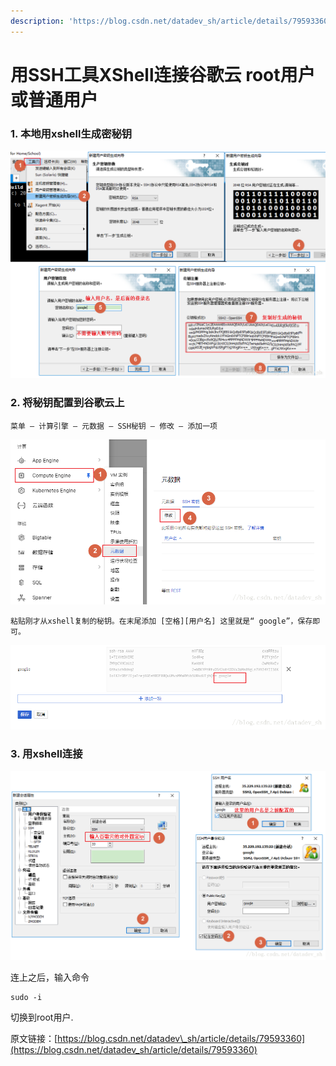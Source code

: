 ```yaml
---
description: 'https://blog.csdn.net/datadev_sh/article/details/79593360'
---
```


# 用SSH工具XShell连接谷歌云 root用户或普通用户

### 1. 本地用xshell生成密秘钥

![](../.gitbook/assets/20181102133916666.png)

### 2. 将秘钥配置到谷歌云上

```text
菜单 — 计算引擎 — 元数据 — SSH秘钥 — 修改 — 添加一项
```

![](../.gitbook/assets/20180317162437733.png)

```text
粘贴刚才从xshell复制的秘钥。在末尾添加 [空格][用户名] 这里就是“ google”，保存即可。
```

![](../.gitbook/assets/20180317162715437.png)

### 3. 用xshell连接

![](../.gitbook/assets/20180317163239877.png)

连上之后，输入命令

```text
sudo -i
```

切换到root用户. 

原文链接：[https://blog.csdn.net/datadev\_sh/article/details/79593360](https://blog.csdn.net/datadev_sh/article/details/79593360)

